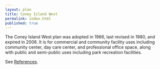 ```yaml
---
layout: plan
title: Coney Island West
permalink: index.html
published: true
---
```


<!---
![Coney Island West NYC Department of Housing Preservation and Development. Atlas of Urban Renewal Project Areas in the City of New York. Prepared and edited by Nathan Sobel. New York City, 1984.](Coney Island West.jpg)
-->

<!---
![Coney Island West, NYC Department of Housing Preservation and Development. Community Development Progress Report: 1968. Prepared and edited by Nathan Sobel. New York City, 1968.](Coney Island West 1968.png)
-->

The Coney Island West plan was adopted in 1966, last revised in 1980, and expired in 2006. It is for commercial and community facility uses including community center, day care center, and professional office space, along with public and semi-public uses including park recreation facilities.

See [References](http://www.urbanreviewer.org/#page=references.html).